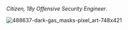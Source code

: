 *Citizen, 18y Offensive Security Engineer*.                                                                                                                      

![488637-dark-gas_masks-pixel_art-748x421](https://user-images.githubusercontent.com/90141751/134423419-99f68d25-a82d-4c4a-9e00-6e7e70751962.png)
